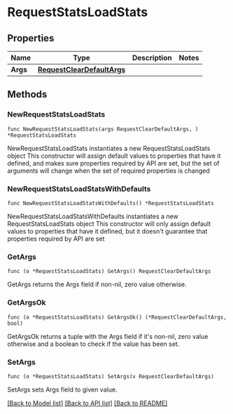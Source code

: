 # RequestStatsLoadStats

## Properties

Name | Type | Description | Notes
------------ | ------------- | ------------- | -------------
**Args** | [**RequestClearDefaultArgs**](RequestClearDefaultArgs.md) |  | 

## Methods

### NewRequestStatsLoadStats

`func NewRequestStatsLoadStats(args RequestClearDefaultArgs, ) *RequestStatsLoadStats`

NewRequestStatsLoadStats instantiates a new RequestStatsLoadStats object
This constructor will assign default values to properties that have it defined,
and makes sure properties required by API are set, but the set of arguments
will change when the set of required properties is changed

### NewRequestStatsLoadStatsWithDefaults

`func NewRequestStatsLoadStatsWithDefaults() *RequestStatsLoadStats`

NewRequestStatsLoadStatsWithDefaults instantiates a new RequestStatsLoadStats object
This constructor will only assign default values to properties that have it defined,
but it doesn't guarantee that properties required by API are set

### GetArgs

`func (o *RequestStatsLoadStats) GetArgs() RequestClearDefaultArgs`

GetArgs returns the Args field if non-nil, zero value otherwise.

### GetArgsOk

`func (o *RequestStatsLoadStats) GetArgsOk() (*RequestClearDefaultArgs, bool)`

GetArgsOk returns a tuple with the Args field if it's non-nil, zero value otherwise
and a boolean to check if the value has been set.

### SetArgs

`func (o *RequestStatsLoadStats) SetArgs(v RequestClearDefaultArgs)`

SetArgs sets Args field to given value.



[[Back to Model list]](../README.md#documentation-for-models) [[Back to API list]](../README.md#documentation-for-api-endpoints) [[Back to README]](../README.md)


